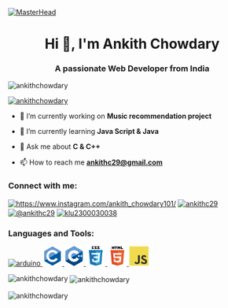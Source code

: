 [![MasterHead](https://camo.githubusercontent.com/48ec00ed4c84e771db4a1db90b56352923a8d644452a32b434d68e97006c9337/68747470733a2f2f63686b736b696c6c732e636f6d2f77702d636f6e74656e742f75706c6f6164732f323032302f30342f504e432d416e696d617465642d42616e6e6572732e676966)](https://ankithchowdary.io)
<h1 align="center">Hi 👋, I'm Ankith Chowdary</h1>
<h3 align="center">A passionate Web Developer from India</h3>

<p align="left">
<p align="left"> <img src="https://komarev.com/ghpvc/?username=ankithchowdary&label=Profile%20views&color=0e75b6&style=flat" alt="ankithchowdary" /> </p>

<p align="left"> <a href="https://github.com/ryo-ma/github-profile-trophy"><img src="https://github-profile-trophy.vercel.app/?username=ankithchowdary" alt="ankithchowdary" /></a> </p>

- 🔭 I’m currently working on **Music recommendation project**

- 🌱 I’m currently learning **Java Script & Java**

- 💬 Ask me about **C & C++**

- 📫 How to reach me **ankithc29@gmail.com**

<h3 align="left">Connect with me:</h3>
<p align="left">
<a href="https://instagram.com/https://www.instagram.com/ankith_chowdary101/" target="blank"><img align="center" src="https://raw.githubusercontent.com/rahuldkjain/github-profile-readme-generator/master/src/images/icons/Social/instagram.svg" alt="https://www.instagram.com/ankith_chowdary101/" height="30" width="40" /></a>
<a href="#" target="blank"><img align="center" src="https://cdn.jsdelivr.net/npm/simple-icons@3.1.0/icons/codechef.svg" alt="ankithc29" height="30" width="40" /></a>
<a href="https://www.hackerrank.com/profile/KLU_2300030038" target="blank"><img align="center" src="https://raw.githubusercontent.com/rahuldkjain/github-profile-readme-generator/master/src/images/icons/Social/hackerrank.svg" alt="@ankithc29" height="30" width="40" /></a>
<a href="https://www.leetcode.com/klu2300030038" target="blank"><img align="center" src="https://raw.githubusercontent.com/rahuldkjain/github-profile-readme-generator/master/src/images/icons/Social/leet-code.svg" alt="klu2300030038" height="30" width="40" /></a>
</p>

<h3 align="left">Languages and Tools:</h3>
<p align="left"> <a href="https://www.arduino.cc/" target="_blank" rel="noreferrer"> <img src="https://cdn.worldvectorlogo.com/logos/arduino-1.svg" alt="arduino" width="40" height="40"/> </a> <a href="https://www.cprogramming.com/" target="_blank" rel="noreferrer"> <img src="https://raw.githubusercontent.com/devicons/devicon/master/icons/c/c-original.svg" alt="c" width="40" height="40"/> </a> <a href="https://www.w3schools.com/cpp/" target="_blank" rel="noreferrer"> <img src="https://raw.githubusercontent.com/devicons/devicon/master/icons/cplusplus/cplusplus-original.svg" alt="cplusplus" width="40" height="40"/> </a> <a href="https://www.w3schools.com/css/" target="_blank" rel="noreferrer">
 <img src="https://raw.githubusercontent.com/devicons/devicon/master/icons/css3/css3-original-wordmark.svg" alt="css3" width="40" height="40"/> </a> <a href="https://www.w3.org/html/" target="_blank" rel="noreferrer"> <img src="https://raw.githubusercontent.com/devicons/devicon/master/icons/html5/html5-original-wordmark.svg" alt="html5" width="40" height="40"/> </a> <a href="https://developer.mozilla.org/en-US/docs/Web/JavaScript" target="_blank" rel="noreferrer"> <img src="https://raw.githubusercontent.com/devicons/devicon/master/icons/javascript/javascript-original.svg" alt="javascript" width="40" height="40"/> </a> </p>

<p><img align="left" src="https://github-readme-stats.vercel.app/api/top-langs?username=ankithchowdary&show_icons=true&locale=en&layout=compact" alt="ankithchowdary" /></p>

<p>&nbsp;<img align="center" src="https://github-readme-stats.vercel.app/api?username=ankithchowdary&show_icons=true&locale=en" alt="ankithchowdary" /></p>

<p><img align="center" src="https://github-readme-streak-stats.herokuapp.com/?user=ankithchowdary&" alt="ankithchowdary" /></p>
